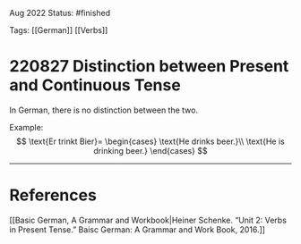 Aug 2022
Status: #finished 

Tags: [[German]] [[Verbs]]

# 220827 Distinction between Present and Continuous Tense
In German, there is no distinction between the two. 

Example:
$$
    \text{Er trinkt Bier}= 
\begin{cases}
    \text{He drinks beer.}\\
    \text{He is drinking beer.}
\end{cases}
$$



---
# References
[[Basic German, A Grammar and Workbook|Heiner Schenke. “Unit 2: Verbs in Present Tense.” Baisc German: A Grammar and Work Book, 2016.]]
